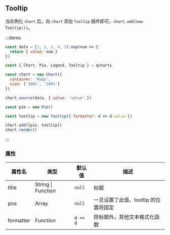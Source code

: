 ## Tooltip

当实例化 `chart` 后，向 `chart` 添加 `Tooltip` 插件即可，`chart.add(new Tooltip())`。

:::demo

```javascript
const data = [1, 2, 3, 4, 5].map(num => {
  return { value: num }
})

const { Chart, Pie, Legend, Tooltip } = qcharts

const chart = new Chart({
  container: '#app',
  size: ['100%', '100%']
})

chart.source(data, { value: 'value' })

const pie = new Pie()

const tooltip = new Tooltip({ formatter: d => d.value })

chart.add([pie, tooltip])
chart.render()
```

:::

### 属性

| 属性名    | 类型               | 默认值   | 描述                                 |
| --------- | ------------------ | -------- | ------------------------------------ |
| title     | String \| Function | `null`   | 标题                                 |
| pos       | Array              | `null`   | 一旦设置了此值，tooltip 的位置将固定 |
| formatter | Function           | `d => d` | 除标题外，其他文本格式化函数         |
